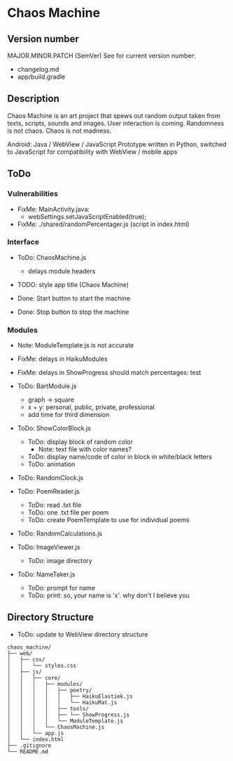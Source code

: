 # Chaos Machine

## Version number
MAJOR.MINOR.PATCH (SemVer) 
See for current version number:
- changelog.md
- app/build.gradle

## Description
Chaos Machine is an art project that spews out random output taken from texts, scripts, sounds and images. User interaction is coming. Randomness is not chaos. Chaos is not madness.

Android: Java / WebView / JavaScript 
Prototype written in Python, switched to JavaScript for compatibility with WebView / mobile apps

## ToDo
### Vulnerabilities
- FixMe: MainActivity.java:
  - webSettings.setJavaScriptEnabled(true);
- FixMe: ./shared/randomPercentager.js (script in index.html)

### Interface
- ToDo: ChaosMachine.js
  - delays module headers

- TODO: style app title (Chaos Machine)

- Done: Start button to start the machine
- Done: Stop button to stop the machine

### Modules
- Note: ModuleTemplate.js is not accurate

- FixMe: delays in HaikuModules
- FixMe: delays in ShowProgress should match percentages: test

- ToDo: BartModule.js
  - graph -> square
  - x + y: personal, public, private, professional
  - add time for third dimension

- ToDo: ShowColorBlock.js
  - ToDo: display block of random color
    - Note: text file with color names?
  - ToDo: display name/code of color in block in white/black letters
  - ToDo: animation

- ToDo: RandomClock.js

- ToDo: PoemReader.js
  - ToDo: read .txt file
  - ToDo: one .txt file per poem
  - ToDo: create PoemTemplate to use for individual poems

- ToDo: RandomCalculations.js

- ToDo: ImageViewer.js
  - ToDo: image directory

- ToDo: NameTaker.js
  - ToDo: prompt for name
  - ToDo: print: so, your name is 'x'. why don't I believe you

## Directory Structure
- ToDo: update to WebView directory structure

```
chaos_machine/
├── web/
│   ├── css/
│   │   └── styles.css
│   ├── js/
│   │   ├── core/
│   │   │   ├── modules/
│   │   │   │   ├── poetry/
│   │   │   │   │   ├── HaikuElastiek.js
│   │   │   │   │   └── HaikuMat.js
│   │   │   │   ├── tools/
│   │   │   │   ├── └── ShowProgress.js
│   │   │   │   └── ModuleTemplate.js
│   │   │   └── ChaosMachine.js
│   │   └── app.js
│   └── index.html
├── .gitignore
└── README.md
```
